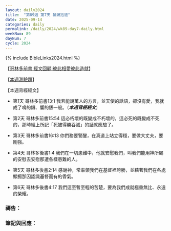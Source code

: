 ```yaml
---
layout: daily2024
title:  "第89週 第7天 補漏拾遺"
date: 2025-09-14
categories: daily
permalink: /daily/2024/wk89-day7-daily.html
weekNum: 89
dayNum: 7
cycle: 2024
---
```


{% include BibleLinks2024.html %}

【<a href="https://youtu.be/gxigINRF1n8" target="_blank">哥林多前書 經文回顧:彼此相愛彼此造就</a>】

【<a href="https://forms.office.com/r/j4PdXgm3tJ" target="_blank">本週測驗題</a>】

【本週背經經文】
+ 第1天 哥林多前書13:1 我若能說萬人的方言，並天使的話語，卻沒有愛，我就成了鳴的鑼、響的鈸一般。（_**本週背經經文**_）

+ 第2天 哥林多前書15:54 這必朽壞的既變成不朽壞的，這必死的既變成不死的，那時經上所記「死被得勝吞滅」的話就應驗了。

+ 第3天 哥林多前書16:13 你們務要警醒，在真道上站立得穩，要做大丈夫，要剛強。

+ 第4天 哥林多後書1:4 我們在一切患難中，他就安慰我們，叫我們能用神所賜的安慰去安慰那遭各樣患難的人。

+ 第5天 哥林多後書2:14 感謝神，常率領我們在基督裡誇勝，並藉著我們在各處顯揚那因認識基督而有的香氣。

+ 第6天 哥林多後書4:17 我們這至暫至輕的苦楚，要為我們成就極重無比、永遠的榮耀。

### 禱告：

### 筆記與回應：